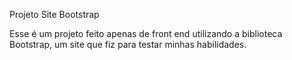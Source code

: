 Projeto Site Bootstrap

Esse é um projeto feito apenas de front end utilizando a biblioteca Bootstrap, um site que fiz para testar minhas habilidades.